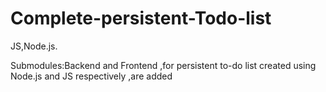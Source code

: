 # Complete-persistent-Todo-list
JS,Node.js.

Submodules:Backend and Frontend  ,for persistent to-do list created using Node.js and JS respectively ,are added
